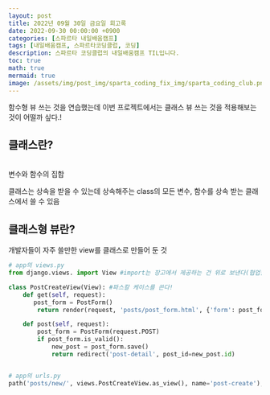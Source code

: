```yaml
---
layout: post
title: 2022년 09월 30일 금요일 회고록
date: 2022-09-30 00:00:00 +0900
categories: [스파르타 내일배움캠프]
tags: [내일배움캠프, 스파르타코딩클럽, 코딩]
description: 스파르타 코딩클럽의 내일배움캠프 TIL입니다.
toc: true
math: true
mermaid: true
image: /assets/img/post_img/sparta_coding_fix_img/sparta_coding_club.png
---
```

함수형 뷰 쓰는 것을 연습했는데 이번 프로젝트에서는 클래스 뷰 쓰는 것을 적용해보는 것이 어떨까 싶다.! 

## 클래스란?
<br>
변수와 함수의 집합


클래스는 상속을 받을 수 있는데 상속해주는 class의 모든 변수, 함수를 상속 받는 클래스에서 쓸 수 있음

## 클래스형 뷰란?
개발자들이 자주 쓸만한 view를 클래스로 만들어 둔 것

```python
# app의 views.py
from django.views. import View #import는 장고에서 제공하는 건 위로 보낸다(협업할때!)

class PostCreateView(View): #파스칼 케이스를 쓴다!
    def get(self, request):
       post_form = PostForm()
        return render(request, 'posts/post_form.html', {'form': post_form})

    def post(self, request):
        post_form = PostForm(request.POST)
        if post_form.is_valid():
            new_post = post_form.save()
            return redirect('post-detail', post_id=new_post.id) 


# app의 urls.py
path('posts/new/', views.PostCreateView.as_view(), name='post-create'), #Class형 뷰를 쓸때는 방식은 .as_view()써줘야한다
```